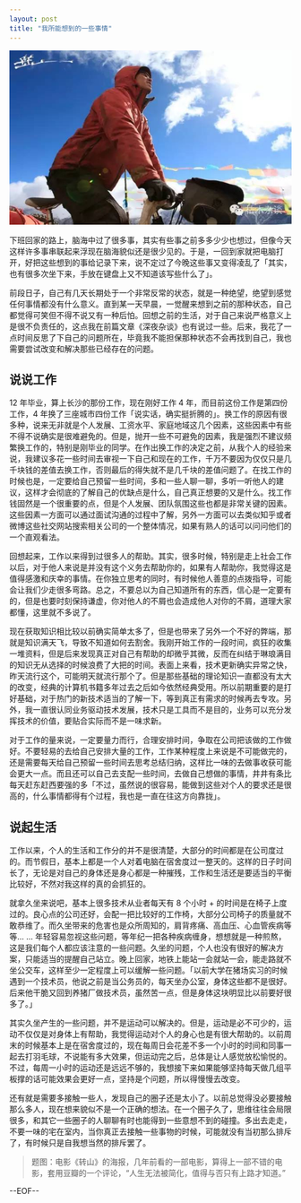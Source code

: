 ```yaml
---
layout: post
title: "我所能想到的一些事情"
---
```


![](/images/zhuanshan.jpg)

下班回家的路上，脑海中过了很多事，其实有些事之前多多少少也想过，但像今天这样许多事串联起来浮现在脑海貌似还是很少见的。于是，一回到家就把电脑打开，好把这些想到的事给记录下来，说不定过了今晚这些事又变得凌乱了「其实，也有很多次坐下来，手放在键盘上又不知道该写些什么了」。

前段日子，自己有几天长期处于一个非常反常的状态，就是一种绝望，绝望到感觉任何事情都没有什么意义。直到某一天早晨，一觉醒来想到之前的那种状态，自己都觉得可笑但不得不说又有一种后怕。回想之前的生活，对于自己来说严格意义上是很不负责任的，这点我在前篇文章《深夜杂谈》也有说过一些。后来，我花了一点时间反思了下自己的问题所在，毕竟我不能担保那种状态不会再找到自己，我也需要尝试改变和解决那些已经存在的问题。

## 说说工作

12 年毕业，算上长沙的那份工作，现在刚好工作 4 年，而目前这份工作是第四份工作，4 年换了三座城市四份工作「说实话，确实挺折腾的」。换工作的原因有很多种，说来无非就是个人发展、工资水平、家庭地域这几个因素，这些因素中有些不得不说确实是很难避免的。但是，抛开一些不可避免的因素，我是强烈不建议频繁换工作的，特别是刚毕业的同学。在作出换工作的决定之前，从我个人的经验来说，我建议多花一些时间去审视一下自己和现在的工作，千万不要因为仅仅只是几千块钱的差值去换工作，否则最后的得失就不是几千块的差值问题了。在找工作的时候也是，一定要给自己预留一些时间，多和一些人聊一聊，多听一听他人的建议，这样才会彻底的了解自己的优缺点是什么，自己真正想要的又是什么。找工作钱固然是一个很重要的点，但是个人发展、团队氛围这些也都是非常关键的因素。这些因素一方面可以通过面试沟通的过程中了解，另外一方面可以去类似知乎或者微博这些社交网站搜索相关公司的一个整体情况，如果有熟人的话可以问问他们的一个直观看法。

回想起来，工作以来得到过很多人的帮助。其实，很多时候，特别是走上社会工作以后，对于他人来说是并没有这个义务去帮助你的，如果有人帮助你，我觉得这是值得感激和庆幸的事情。在你独立思考的同时，有时候他人善意的点拨指导，可能会让我们少走很多弯路。总之，不要总以为自己知道所有的东西，信心是一定要有的，但是也要时刻保持谦虚，你对他人的不屑也会造成他人对你的不屑，道理大家都懂，这里就不多说了。

现在获取知识相比较以前确实简单太多了，但是也带来了另外一个不好的弊端，那就是知识满天飞，导致不知道如何去割舍。我刚开始工作的一段时间，疯狂的收集一堆资料，但是后来发现真正对自己有帮助的却微乎其微，反而在纠结于琳琅满目的知识无从选择的时候浪费了大把的时间。表面上来看，技术更新确实异常之快，昨天流行这个，可能明天就流行那个了。但是那些基础的理论知识一直都没有太大的改变，经典的计算机书籍多年过去之后如今依然经典受用。所以前期重要的是打好基础，对于热门的新技术适当的了解一下，等到真正有需求的时候再去专攻。另外，我一直很认同业务驱动技术发展，技术只是工具而不是目的，业务可以充分发挥技术的价值，要贴合实际而不是一味求新。

对于工作的量来说，一定要量力而行，合理安排时间，争取在公司把该做的工作做好。不要轻易的去给自己安排大量的工作，工作某种程度上来说是不可能做完的，还是需要每天给自己预留一些时间去思考总结归纳，这样比一味的去做事收获可能会更大一点。而且还可以自己去支配一些时间，去做自己想做的事情，井井有条比每天赶东赶西要强的多「不过，虽然说的很容易，能做到这些对个人的要求还是很高的，什么事情都得有个过程，我也是一直在往这方向靠拢」。

## 说起生活

工作以来，个人的生活和工作分的并不是很清楚，大部分的时间都是在公司度过的。而节假日，基本上都是一个人对着电脑在宿舍度过一整天的。这样的日子时间长了，无论是对自己的身体还是身心都是一种摧残，工作和生活还是要适当的平衡比较好，不然对我这样的真的会抓狂的。

就拿久坐来说吧，基本上很多技术从业者每天有 8 个小时 + 的时间是在椅子上度过的。良心点的公司还好，会配一把比较好的工作椅，大部分公司椅子的质量就不敢恭维了。而久坐带来的危害也是众所周知的，肩背疼痛、高血压、心血管疾病等等... ... 年轻容易忽视这些问题，等年纪一把各种疾病缠身，想想就是一种煎熬，这是我们每个人都应该注意的一些问题。久坐的问题，个人也没有很好的解决方案，只能适当的提醒自己站立。晚上回家，地铁上能站一会就站一会，能走路就不坐公交车，这样至少一定程度上可以缓解一些问题。「以前大学在猪场实习的时候遇到一个技术员，他说之前是当公务员的，每天坐办公室，身体这些都不是很好。后来他干脆又回到养猪厂做技术员，虽然苦一点，但是身体这块明显比以前要好很多了。」

其实久坐产生的一些问题，并不是运动可以解决的。但是，运动是必不可少的，运动不仅仅是对身体上有帮助，我觉得运动对个人的身心也是有很大帮助的。以前周末的时候基本上是在宿舍度过的，现在每周日会花差不多一个小时的时间和同事一起去打羽毛球，不说能有多大效果，但运动完之后，总体是让人感觉放松愉悦的。不过，每周一小时的运动还是远远不够的，我想接下来如果能够坚持每天做几组平板撑的话可能效果会更好一点，坚持是个问题，所以得慢慢去改变。

还有就是需要多接触一些人，发现自己的圈子还是太小了。以前总觉得没必要接触那么多人，现在想来貌似不是一个正确的想法。在一个圈子久了，思维往往会局限很多，和其它一些圈子的人聊聊有时也能得到一些意想不到的碰撞。多出去走走，不要一味的宅在室内，当你真正去接触一些事物的时候，可能就没有当初那么排斥了，有时候只是自我想当然的排斥罢了。

> 题图：电影《转山》的海报，几年前看的一部电影，算得上一部不错的电影，套用豆瓣的一个评论，“人生无法被简化，值得与否只有上路才知道。”

--EOF--
